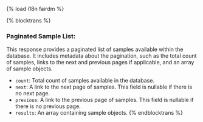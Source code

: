 {% load i18n fairdm %}

{% blocktrans %}
### Paginated Sample List:
This response provides a paginated list of samples available within the database. It includes metadata about the pagination, such as the total count of samples, links to the next and previous pages if applicable, and an array of sample objects.

- `count`: Total count of samples available in the database.
- `next`: A link to the next page of samples. This field is nullable if there is no next page.
- `previous`: A link to the previous page of samples. This field is nullable if there is no previous page.
- `results`: An array containing sample objects.
{% endblocktrans %}
